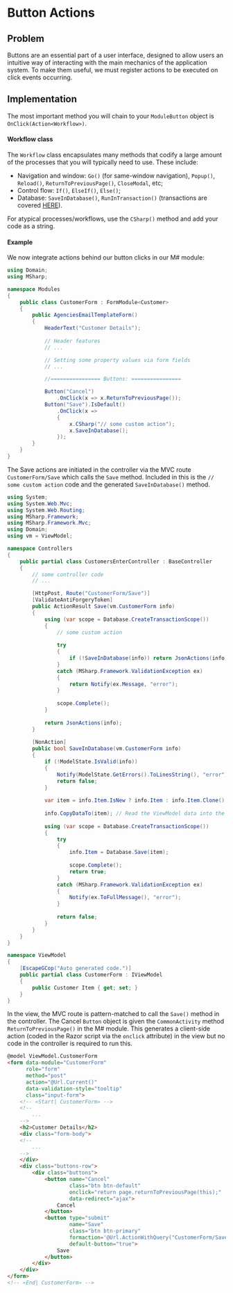 # Button Actions

## Problem

Buttons are an essential part of a user interface, designed to allow users an intuitive way of interacting with the main mechanics of the application system. To make them useful, we must register actions to be executed on click events occurring.

## Implementation

The most important method you will chain to your `ModuleButton` object is `OnClick(Action<Workflow>)`.

#### Workflow class

The `Workflow` class encapsulates many methods that codify a large amount of the processes that you will typically need to use. These include:

* Navigation and window: `Go()` (for same-window navigation), `Popup()`, `Reload()`, `ReturnToPreviousPage()`, `CloseModal`, etc;
* Control flow: `If()`, `ElseIf()`, `Else()`;
* Database: `SaveInDatabase()`, `RunInTransaction()` (transactions are covered [HERE](#)).

For atypical processes/workflows, use the `CSharp()` method and add your code as a string.

#### Example

We now integrate actions behind our button clicks in our M# module:

```csharp
using Domain;
using MSharp;

namespace Modules
{
    public class CustomerForm : FormModule<Customer>
    {
        public AgenciesEmailTemplateForm()
        {
            HeaderText("Customer Details");
            
            // Header features
            // ...

            // Setting some property values via form fields
            // ...

            //================ Buttons: ================

            Button("Cancel")
                .OnClick(x => x.ReturnToPreviousPage());
            Button("Save").IsDefault()
                .OnClick(x =>
                {
                    x.CSharp("// some custom action");
                    x.SaveInDatabase();
                });
        }
    }
}
```

The Save actions are initiated in the controller via the MVC route `CustomerForm/Save` which calls the `Save` method.
Included in this is the `// some custom action` code and the generated `SaveInDatabase()` method.

```csharp
using System;
using System.Web.Mvc;
using System.Web.Routing;
using MSharp.Framework;
using MSharp.Framework.Mvc;
using Domain;
using vm = ViewModel;

namespace Controllers
{
    public partial class CustomersEnterController : BaseController
    {
        // some controller code
        // ...

        [HttpPost, Route("CustomerForm/Save")]
        [ValidateAntiForgeryToken]
        public ActionResult Save(vm.CustomerForm info)
        {
            using (var scope = Database.CreateTransactionScope())
            {
                // some custom action
                
                try
                {
                    if (!SaveInDatabase(info)) return JsonActions(info);
                }
                catch (MSharp.Framework.ValidationException ex)
                {
                    return Notify(ex.Message, "error");
                }
                
                scope.Complete();
            }
            
            return JsonActions(info);
        }
        
        [NonAction]
        public bool SaveInDatabase(vm.CustomerForm info)
        {
            if (!ModelState.IsValid(info))
            {
                Notify(ModelState.GetErrors().ToLinesString(), "error");
                return false;
            }
            
            var item = info.Item.IsNew ? info.Item : info.Item.Clone();
            
            info.CopyDataTo(item); // Read the ViewModel data into the domain object.
            
            using (var scope = Database.CreateTransactionScope())
            {
                try
                {
                    info.Item = Database.Save(item);
                    
                    scope.Complete();
                    return true;
                }
                catch (MSharp.Framework.ValidationException ex)
                {
                    Notify(ex.ToFullMessage(), "error");
                }
                
                return false;
            }
        }
    }
}

namespace ViewModel
{
    [EscapeGCop("Auto generated code.")]
    public partial class CustomerForm : IViewModel
    {
        public Customer Item { get; set; }
    }
}
```

In the view, the MVC route is pattern-matched to call the `Save()` method in the controller.
The Cancel `Button` object is given the `CommonActivity` method `ReturnToPreviousPage()` 
in the M# module. This generates
a client-side action (coded in the Razor script via the `onclick` attribute) in the
 view but no code in the controller is required to run this.

```html
@model ViewModel.CustomerForm
<form data-module="CustomerForm" 
      role="form"
      method="post" 
      action="@Url.Current()" 
      data-validation-style="tooltip" 
      class="input-form">
    <!-- «Start| CustomerForm» -->
    <!--
        ...
    -->
    <h2>Customer Details</h2>
    <div class="form-body">
    <!--
        ...
    -->
    </div>
    <div class="buttons-row">
        <div class="buttons">
            <button name="Cancel" 
                    class="btn btn-default" 
                    onclick="return page.returnToPreviousPage(this);" 
                    data-redirect="ajax">
                Cancel
            </button>
            <button type="submit" 
                    name="Save"
                    class="btn btn-primary" 
                    formaction='@Url.ActionWithQuery("CustomerForm/Save")' 
                    default-button="true">
                Save
            </button>
        </div>
    </div>
</form>
<!-- «End| CustomerForm» -->

```